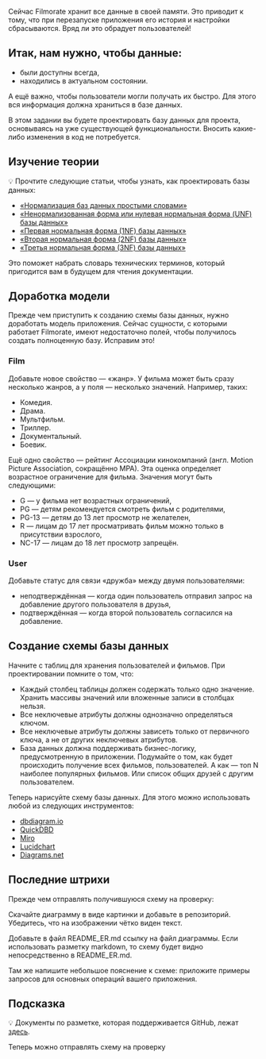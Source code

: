 Сейчас Filmorate хранит все данные в своей памяти. Это приводит к тому, что при перезапуске приложения его история и настройки сбрасываются. Вряд ли это обрадует пользователей!
## Итак, нам нужно, чтобы данные:
- были доступны всегда,
- находились в актуальном состоянии.

А ещё важно, чтобы пользователи могли получать их быстро. Для этого вся информация должна храниться в базе данных.

В этом задании вы будете проектировать базу данных для проекта, основываясь на уже существующей функциональности. Вносить какие-либо изменения в код не потребуется.

## Изучение теории
💡 Прочтите следующие статьи, чтобы узнать, как проектировать базы данных:
- [«Нормализация баз данных простыми словами»](https://info-comp.ru/database-normalization)
- [«Ненормализованная форма или нулевая нормальная форма (UNF) базы данных»](https://info-comp.ru/zero-normal-form)
- [«Первая нормальная форма (1NF) базы данных»](https://info-comp.ru/first-normal-form)
- [«Вторая нормальная форма (2NF) базы данных»](https://info-comp.ru/second-normal-form)
- [«Третья нормальная форма (3NF) базы данных»](https://info-comp.ru/third-normal-form)

Это поможет набрать словарь технических терминов, который пригодится вам в будущем для чтения документации.

## Доработка модели

Прежде чем приступить к созданию схемы базы данных, нужно доработать модель приложения. Сейчас сущности, с которыми работает Filmorate, имеют недостаточно полей, чтобы получилось создать полноценную базу. Исправим это!

### Film
Добавьте новое свойство — «жанр». У фильма может быть сразу несколько жанров, а у поля — несколько значений. Например, таких:
- Комедия.
- Драма.
- Мультфильм.
- Триллер.
- Документальный.
- Боевик.

Ещё одно свойство — рейтинг Ассоциации кинокомпаний (англ. Motion Picture Association, сокращённо МРА). Эта оценка определяет возрастное ограничение для фильма. Значения могут быть следующими:
- G — у фильма нет возрастных ограничений,
- PG — детям рекомендуется смотреть фильм с родителями,
- PG-13 — детям до 13 лет просмотр не желателен,
- R — лицам до 17 лет просматривать фильм можно только в присутствии взрослого,
- NC-17 — лицам до 18 лет просмотр запрещён.

### User
Добавьте статус для связи «дружба» между двумя пользователями:
- неподтверждённая — когда один пользователь отправил запрос на добавление другого пользователя в друзья,
- подтверждённая — когда второй пользователь согласился на добавление.

## Создание схемы базы данных
Начните с таблиц для хранения пользователей и фильмов. При проектировании помните о том, что:
- Каждый столбец таблицы должен содержать только одно значение. Хранить массивы значений или вложенные записи в столбцах нельзя.
- Все неключевые атрибуты должны однозначно определяться ключом.
- Все неключевые атрибуты должны зависеть только от первичного ключа, а не от других неключевых атрибутов.
- База данных должна поддерживать бизнес-логику, предусмотренную в приложении. Подумайте о том, как будет происходить получение всех фильмов, пользователей. А как — топ N наиболее популярных фильмов. Или список общих друзей с другим пользователем.

Теперь нарисуйте схему базы данных. Для этого можно использовать любой из следующих инструментов:
- [dbdiagram.io](https://dbdiagram.io/d)
- [QuickDBD](https://app.quickdatabasediagrams.com/#/)
- [Miro](https://miro.com/ru/)
- [Lucidchart](https://www.lucidchart.com/pages/examples/database-design-tool)
- [Diagrams.net](https://app.diagrams.net/)

## Последние штрихи

Прежде чем отправлять получившуюся схему на проверку:

Скачайте диаграмму в виде картинки и добавьте в репозиторий. Убедитесь, что на изображении чётко виден текст.

Добавьте в файл README_ER.md ссылку на файл диаграммы. Если использовать разметку markdown, то схему будет видно непосредственно в README_ER.md.

Там же напишите небольшое пояснение к схеме: приложите примеры запросов для основных операций вашего приложения.
## Подсказка

💡 Документы по разметке, которая поддерживается GitHub, лежат [здесь](https://docs.github.com/en/get-started/writing-on-github/getting-started-with-writing-and-formatting-on-github/basic-writing-and-formatting-syntax#images).

Теперь можно отправлять схему на проверку